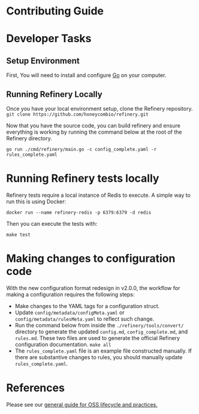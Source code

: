 # Contributing Guide

# Developer Tasks

## Setup Environment

First, You will need to install and configure [Go](https://golang.org/doc/install) on your computer.

## Running Refinery Locally

Once you have your local environment setup, clone the Refinery repository.
`git clone https://github.com/honeycombio/refinery.git`

Now that you have the source code, you can build refinery and ensure everything is working by running the command below
at the root of the Refinery directory.

`go run ./cmd/refinery/main.go -c config_complete.yaml -r rules_complete.yaml`

# Running Refinery tests locally

Refinery tests require a local instance of Redis to execute. A simple way to run this is using Docker:

`docker run --name refinery-redis -p 6379:6379 -d redis`

Then you can execute the tests with:

`make test`

# Making changes to configuration code

With the new configuration format redesign in v2.0.0, the workflow for making a configuration requires the following steps:

- Make changes to the YAML tags for a configuration struct.
- Update `config/metadata/configMeta.yaml` or `config/metadata/rulesMeta.yaml` to reflect such change.
- Run the command below from inside the `./refinery/tools/convert/` directory to generate the updated `config.md`, `config_complete.md`, and `rules.md`. These two files are used to generate the official Refinery configuration documentation.
`make all`
- The `rules_complete.yaml` file is an example file constructed manually. If there are substantive changes to rules, you should manually update `rules_complete.yaml`.

# References

Please see our [general guide for OSS lifecycle and practices.](https://github.com/honeycombio/home/blob/main/honeycomb-oss-lifecycle-and-practices.md)